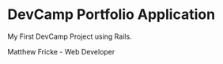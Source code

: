 # DevCamp Portfolio Application

My First DevCamp Project using Rails.

Matthew Fricke - Web Developer
